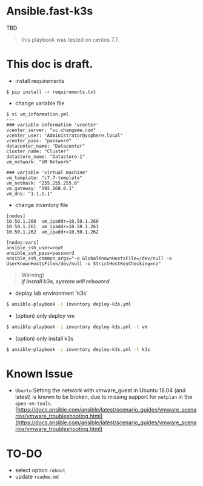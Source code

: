# Ansible.fast-k3s

TBD   
   
> this playbook was tested on centos 7.7.   

# This doc is draft.
   
* install requirements   
```console
$ pip install -r requirements.txt
```
   
* change variable file
```console
$ vi vm_information.yml
---
### variable information 'vcenter'
vcenter_server: "vc.changeme.com"
vcenter_user: "Administrator@vsphere.local"
vcenter_pass: "password"
datacenter_name: "Datacenter"
cluster_name: "Cluster"
datastore_name: "Datastore-1"
vm_network: "VM Network"

### variable 'virtual machine"
vm_template: "c7.7-template"
vm_netmask: "255.255.255.0"
vm_gateway: "192.168.0.1"
vm_dns: "1.1.1.1"
```
   
* change inventory file   
```console
[nodes]
10.50.1.260	 vm_ipaddr=10.50.1.260
10.50.1.261	 vm_ipaddr=10.50.1.261
10.50.1.262	 vm_ipaddr=10.50.1.262

[nodes:vars]
ansible_ssh_user=root
ansible_ssh_pass=password
ansible_ssh_common_args="-o GlobalKnownHostsFile=/dev/null -o UserKnownHostsFile=/dev/null -o StrictHostKeyChecking=no"
```
   
> Warning)    
> ***if install k3s, system will rebooted.***   
   
* deploy lab environment 'k3s'
```bash
$ ansible-playbook -i inventory deploy-k3s.yml 
```
   
* (option) only deploy vm   
```bash
$ ansible-playbook -i inventory deploy-k3s.yml -t vm
```
   
* (option) only install k3s
```bash
$ ansible-playbook -i inventory deploy-k3s.yml -t k3s
```
   
# Known Issue
* `Ubuntu` 
Setting the network with vmware_guest in Ubuntu 18.04 (and latest) is known to be broken, due to missing support for `netplan` in the `open-vm-tools`.   
[https://docs.ansible.com/ansible/latest/scenario_guides/vmware_scenarios/vmware_troubleshooting.html](https://docs.ansible.com/ansible/latest/scenario_guides/vmware_scenarios/vmware_troubleshooting.html)    
   
# TO-DO
* select option `reboot`   
* update `readme.md`   
